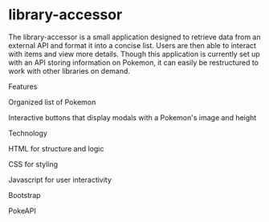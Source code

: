 # library-accessor
 The library-accessor is a small application designed to retrieve data from an external API and format it into a concise list. Users are then able to interact with items and view more details. Though this application is currently set up with an API storing information on Pokemon, it can easily be restructured to work with other libraries on demand.

Features 

Organized list of Pokemon 

Interactive buttons that display modals with a Pokemon's image and height

Technology

HTML for structure and logic

CSS for styling

Javascript for user interactivity

Bootstrap 

PokeAPI
